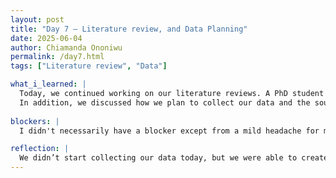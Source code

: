 ```yaml
---
layout: post
title: "Day 7 – Literature review, and Data Planning"
date: 2025-06-04
author: Chiamanda Ononiwu
permalink: /day7.html
tags: ["Literature review", "Data"]

what_i_learned: |
  Today, we continued working on our literature reviews. A PhD student visited our session and gave us valuable advice on how to write a strong research paper. She emphasized the importance of identifying the gaps, limitations, or overlooked areas in previous studies so we can address those issues in our own work. She also highlighted the need to carefully document the methodologies used in past experiments and compare them to our own.
  In addition, we discussed how we plan to collect our data and the sources we will use. We agreed to explore all counties in Maryland to see if similar ideas have been proposed or implemented before. This will help us understand the current landscape and determine how our research can make a unique contribution.
  
blockers: |
  I didn't necessarily have a blocker except from a mild headache for most of the day.

reflection: |
  We didn’t start collecting our data today, but we were able to create an outline of our next steps. I finished reading the article on ultrasonic sensors and began a new one on IoT-Based Route Recommendation. These articles help provide a basic understanding of each part of the process, making the project’s objectives and steps clearer each day.
---
```

